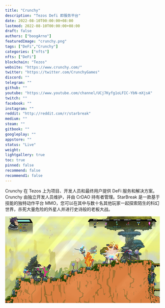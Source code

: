 ```yaml
---
title: "Crunchy"
description: "Tezos Defi 即服务平台"
date: 2022-08-10T00:00:00+08:00
lastmod: 2022-08-10T00:00:00+08:00
draft: false
authors: ["boogArno"]
featuredImage: "crunchy.png"
tags: ["DeFi","Crunchy"]
categories: ["nfts"]
nfts: ["DeFi"]
blockchain: "Tezos"
website: "https://www.crunchy.com/"
twitter: "https://twitter.com/CrunchyGames"
discord: ""
telegram: ""
github: ""
youtube: "https://www.youtube.com/channel/UCj7Kyfg1oLFIC-YbN-mXjsA"
twitch: ""
facebook: ""
instagram: ""
reddit: "http://reddit.com/r/starbreak"
medium: ""
steam: ""
gitbook: ""
googleplay: ""
appstore: ""
status: "Live"
weight: 
lightgallery: true
toc: true
pinned: false
recommend: false
recommend1: false
---
```

<p>Crunchy 在 Tezos 上为项目、开发人员和最终用户提供 DeFi 服务和解决方案。 Crunchy 由独立开发人员维护，并由 CrDAO 持有者管理。StarBreak 是一款基于技能的独特动作平台 MMO，您可以在其中与数十名其他玩家一起探索陌生的科幻世界，杀死大量危险的外星人并进行史诗般的老板大战。</p>

![forest1](forest1.png)
